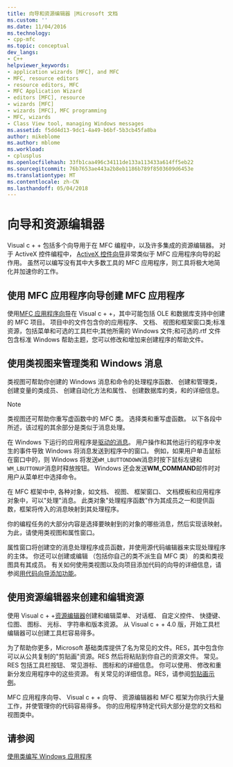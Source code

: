 ```yaml
---
title: 向导和资源编辑器 |Microsoft 文档
ms.custom: ''
ms.date: 11/04/2016
ms.technology:
- cpp-mfc
ms.topic: conceptual
dev_langs:
- C++
helpviewer_keywords:
- application wizards [MFC], and MFC
- MFC, resource editors
- resource editors, MFC
- MFC Application Wizard
- editors [MFC], resource
- wizards [MFC]
- wizards [MFC], MFC programming
- MFC, wizards
- Class View tool, managing Windows messages
ms.assetid: f5dd4d13-9dc1-4a49-b6bf-5b3cb45fa8ba
author: mikeblome
ms.author: mblome
ms.workload:
- cplusplus
ms.openlocfilehash: 33fb1caa496c34111de133a113433a614ff5eb22
ms.sourcegitcommit: 76b7653ae443a2b8eb1186b789f8503609d6453e
ms.translationtype: MT
ms.contentlocale: zh-CN
ms.lasthandoff: 05/04/2018
---
```

# <a name="wizards-and-the-resource-editors"></a>向导和资源编辑器
Visual c + + 包括多个向导用于在 MFC 编程中，以及许多集成的资源编辑器。 对于 ActiveX 控件编程中， [ActiveX 控件向导](../mfc/reference/mfc-activex-control-wizard.md)非常类似于 MFC 应用程序向导的起作用。 虽然可以编写没有其中大多数工具的 MFC 应用程序，则工具将极大地简化并加速你的工作。  
  
##  <a name="_core_use_appwizard_to_create_an_mfc_application"></a> 使用 MFC 应用程序向导创建 MFC 应用程序  
 使用[MFC 应用程序向导](../mfc/reference/mfc-application-wizard.md)在 Visual c + +，其中可能包括 OLE 和数据库支持中创建的 MFC 项目。 项目中的文件包含你的应用程序、 文档、 视图和框架窗口类;标准资源，包括菜单和可选的工具栏中;其他所需的 Windows 文件;和可选的.rtf 文件包含标准 Windows 帮助主题，您可以修改和增加来创建程序的帮助文件。  
  
##  <a name="_core_use_classwizard_to_manage_classes_and_windows_messages"></a> 使用类视图来管理类和 Windows 消息  
 类视图可帮助你创建的 Windows 消息和命令的处理程序函数、 创建和管理类，创建变量的类成员、 创建自动化方法和属性、 创建数据库的类，和的详细信息。  
  
> [!NOTE]
>  类视图还可帮助你重写虚函数中的 MFC 类。 选择类和重写虚函数。 以下各段中所述，该过程的其余部分是类似于消息处理。  
  
 在 Windows 下运行的应用程序是[驱动的消息](../mfc/message-handling-and-mapping.md)。 用户操作和其他运行的程序中发生的事件导致 Windows 将消息发送到程序中的窗口。 例如，如果用户单击鼠标在窗口中的，则 Windows 将发送`WM_LBUTTONDOWN`消息时按下鼠标左键和`WM_LBUTTONUP`消息时释放按钮。 Windows 还会发送**WM_COMMAND**邮件时对用户从菜单栏中选择命令。  
  
 在 MFC 框架中中, 各种对象，如文档、 视图、 框架窗口、 文档模板和应用程序对象中，可以"处理"消息。 此类对象"处理程序函数"作为其成员之一和提供函数，框架将传入的消息映射到其处理程序。  
  
 你的编程任务的大部分内容是选择要映射到的对象的哪些消息，然后实现该映射。 为此，请使用类视图和属性窗口。  
  
 属性窗口将创建空的消息处理程序成员函数，并使用源代码编辑器来实现处理程序的主体。 你还可以创建或编辑 （包括你自己的类不派生自 MFC 类） 的类和类视图具有其成员。 有关如何使用类视图以及向项目添加代码的向导的详细信息，请参阅[用代码向导添加功能](../ide/adding-functionality-with-code-wizards-cpp.md)。  
  
##  <a name="_core_use_the_resource_editors_to_create_and_edit_resources"></a> 使用资源编辑器来创建和编辑资源  
 使用 Visual c + +[资源编辑器](../windows/resource-editors.md)创建和编辑菜单、 对话框、 自定义控件、 快捷键、 位图、 图标、 光标、 字符串和版本资源。 从 Visual c + + 4.0 版，开始工具栏编辑器可以创建工具栏容易得多。  
  
 为了帮助你更多，Microsoft 基础类库提供了名为常见的文件。RES，其中包含你可以从公共复制的"剪贴画"资源。RES 然后将粘贴到你自己的资源文件。 常见。RES 包括工具栏按钮、 常见游标、 图标和的详细信息。 你可以使用、 修改和重新分发应用程序中的这些资源。 有关常见的详细信息。RES，请参阅[剪贴画示例](../visual-cpp-samples.md)。  
  
 MFC 应用程序向导、 Visual c + + 向导、 资源编辑器和 MFC 框架为你执行大量工作，并使管理你的代码容易得多。 你的应用程序特定代码大部分是您的文档和视图类中。  
  
## <a name="see-also"></a>请参阅  
 [使用类编写 Windows 应用程序](../mfc/using-the-classes-to-write-applications-for-windows.md)
